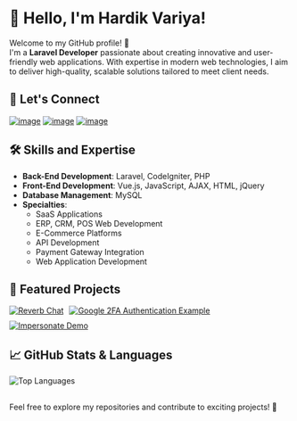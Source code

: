 # 👋 Hello, I'm Hardik Variya!  

Welcome to my GitHub profile! 🚀  
I'm a **Laravel Developer** passionate about creating innovative and user-friendly web applications. With expertise in modern web technologies, I aim to deliver high-quality, scalable solutions tailored to meet client needs.  

## 🔗 Let's Connect  

[![image](https://img.shields.io/badge/Gmail-D14836?style=for-the-badge&logo=gmail&logoColor=white)](mailto:variyahardik11@gmail.com)
[![image](https://img.shields.io/badge/LinkedIn-0077B5?style=for-the-badge&logo=linkedin&logoColor=white)](https://www.linkedin.com/in/hardik-variya)
[![image](https://img.shields.io/badge/UpWork-6FDA44?style=for-the-badge&logo=Upwork&logoColor=white)](https://www.upwork.com/freelancers/variyahardik)

## 🛠️ Skills and Expertise  
- **Back-End Development**: Laravel, CodeIgniter, PHP  
- **Front-End Development**: Vue.js, JavaScript, AJAX, HTML, jQuery  
- **Database Management**: MySQL  
- **Specialties**:  
   - SaaS Applications
   - ERP, CRM, POS  Web Development
   - E-Commerce Platforms  
   - API Development  
   - Payment Gateway Integration  
   - Web Application Development  

## 📂 Featured Projects  

<div style="display: flex; flex-wrap: wrap; gap: 10px;">
  <a href="https://github.com/hardik-variya/reverb-chat">
    <img src="https://github-readme-stats.vercel.app/api/pin/?username=hardik-variya&repo=reverb-chat&theme=dark" alt="Reverb Chat" />
  </a>
  <a href="https://github.com/hardik-variya/google2fa-laravel">
    <img src="https://github-readme-stats.vercel.app/api/pin/?username=hardik-variya&repo=google2fa-laravel&theme=dark" alt="Google 2FA Authentication Example" />
  </a>
  <a href="https://github.com/hardik-variya/laravel-impersonate">
    <img src="https://github-readme-stats.vercel.app/api/pin/?username=hardik-variya&repo=laravel-impersonate&theme=dark" alt="Impersonate Demo" />
  </a>
</div>
 
## 📈 GitHub Stats & Languages  
<!-- ![Hardik's GitHub stats](https://github-readme-stats.vercel.app/api?username=hardik-variya&show_icons=true&theme=radical)  -->
![Top Languages](https://github-readme-stats.vercel.app/api/top-langs/?username=hardik-variya&layout=compact&theme=radical)  

## 
Feel free to explore my repositories and contribute to exciting projects! 🚀  
